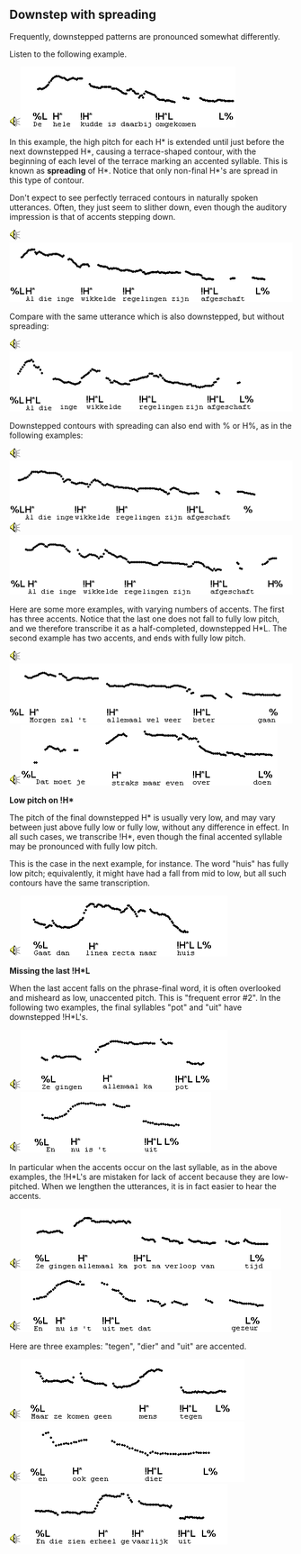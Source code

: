 Downstep with spreading
-----------------------

Frequently, downstepped patterns are pronounced somewhat differently.

Listen to the following example.

<div class="audio-example" onclick="play_sound('../audio/115')"><img alt="Play audio" src="../audio.gif" /><img alt="Audio example" src="../audio/gif/115.gif"/></div>

In this example, the high pitch for each H\* is extended until just before the next downstepped H\*, causing a terrace-shaped contour, with the beginning of each level of the terrace marking an accented syllable. This is known as **spreading** of H\*. Notice that only non-final H\*'s are spread in this type of contour.

Don't expect to see perfectly terraced contours in naturally spoken utterances. Often, they just seem to slither down, even though the auditory impression is that of accents stepping down.

<div class="audio-example" onclick="play_sound('../audio/114')"><img alt="Play audio" src="../audio.gif" /><img alt="Audio example" src="../audio/gif/114.gif"/></div>

Compare with the same utterance which is also downstepped, but without spreading:

<div class="audio-example" onclick="play_sound('../audio/128')"><img alt="Play audio" src="../audio.gif" /><img alt="Audio example" src="../audio/gif/128.gif"/></div>

Downstepped contours with spreading can also end with % or H%, as in the following examples:

<div class="audio-example" onclick="play_sound('../audio/321')"><img alt="Play audio" src="../audio.gif" /><img alt="Audio example" src="../audio/gif/321.gif"/></div>

<div class="audio-example" onclick="play_sound('../audio/319')"><img alt="Play audio" src="../audio.gif" /><img alt="Audio example" src="../audio/gif/319.gif"/></div>

Here are some more examples, with varying numbers of accents. The first has three accents. Notice that the last one does not fall to fully low pitch, and we therefore transcribe it as a half-completed, downstepped H\*L. The second example has two accents, and ends with fully low pitch.

<div class="audio-example" onclick="play_sound('../audio/116')"><img alt="Play audio" src="../audio.gif" /><img alt="Audio example" src="../audio/gif/116.gif"/></div>

<div class="audio-example" onclick="play_sound('../audio/157')"><img alt="Play audio" src="../audio.gif" /><img alt="Audio example" src="../audio/gif/157.gif"/></div>

**Low pitch on !H\***

The pitch of the final downstepped H\* is usually very low, and may vary between just above fully low or fully low, without any difference in effect. In all such cases, we transcribe !H\*, even though the final accented syllable may be pronounced with fully low pitch.

This is the case in the next example, for instance. The word "huis" has fully low pitch; equivalently, it might have had a fall from mid to low, but all such contours have the same transcription.

<div class="audio-example" onclick="play_sound('../audio/049')"><img alt="Play audio" src="../audio.gif" /><img alt="Audio example" src="../audio/gif/049.gif"/></div>

**Missing the last !H\*L**

When the last accent falls on the phrase-final word, it is often overlooked and misheard as low, unaccented pitch. This is "frequent error #2". In the following two examples, the final syllables "pot" and "uit" have downstepped !H\*L's.

<div class="audio-example" onclick="play_sound('../audio/122')"><img alt="Play audio" src="../audio.gif" /><img alt="Audio example" src="../audio/gif/122.gif"/></div>

<div class="audio-example" onclick="play_sound('../audio/121')"><img alt="Play audio" src="../audio.gif" /><img alt="Audio example" src="../audio/gif/121.gif"/></div>

In particular when the accents occur on the last syllable, as in the above examples, the !H\*L's are mistaken for lack of accent because they are low-pitched. When we lengthen the utterances, it is in fact easier to hear the accents.

<div class="audio-example" onclick="play_sound('../audio/123')"><img alt="Play audio" src="../audio.gif" /><img alt="Audio example" src="../audio/gif/123.gif"/></div>

<div class="audio-example" onclick="play_sound('../audio/124')"><img alt="Play audio" src="../audio.gif" /><img alt="Audio example" src="../audio/gif/124.gif"/></div>

Here are three examples: "tegen", "dier" and "uit" are accented.

<div class="audio-example" onclick="play_sound('../audio/030a')"><img alt="Play audio" src="../audio.gif" /><img alt="Audio example" src="../audio/gif/030a.gif"/></div>

<div class="audio-example" onclick="play_sound('../audio/030b')"><img alt="Play audio" src="../audio.gif" /><img alt="Audio example" src="../audio/gif/030b.gif"/></div>

<div class="audio-example" onclick="play_sound('../audio/125')"><img alt="Play audio" src="../audio.gif" /><img alt="Audio example" src="../audio/gif/125.gif"/></div>

